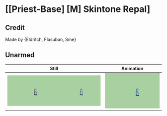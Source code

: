 # [\[Priest-Base\] \[M\] Skintone Repal]

## Credit

Made by {Eldritch, Flasuban, Sme}
	
## Unarmed

| Still | Animation |
| :---: | :-------: |
| ![Unarmed still](./Unarmed_000.png) | ![Unarmed animation](./Unarmed.gif) |
